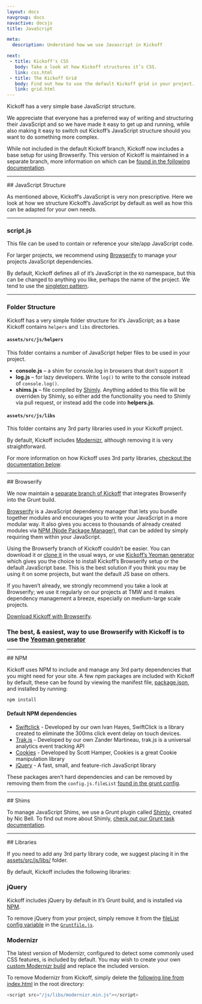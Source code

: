 ```yaml
---
layout: docs
navgroup: docs
navactive: docsjs
title: JavaScript

meta:
  description: Understand how we use Javascript in Kickoff

next:
 - title: Kickoff's CSS
   body: Take a look at how Kickoff structures it’s CSS.
   link: css.html
 - title: The Kickoff Grid
   body: Find out how to use the default Kickoff grid in your project.
   link: grid.html
---
```


Kickoff has a very simple base JavaScript structure.

We appreciate that everyone has a preferred way of writing and structuring their JavaScript and so we have made it easy to get up and running, while also making it easy to switch out Kickoff’s JavaScript structure should you want to do something more complex.

While not included in the default Kickoff branch, Kickoff now includes a base setup for using Browserify.  This version of Kickoff is maintained in a separate branch, more information on which can be [found in the following documentation](#browserify).

<hr class="sectionSplitter">
<a name="structure"></a>
## JavaScript Structure

As mentioned above, Kickoff’s JavaScript is very non prescriptive.  Here we look at how we structure Kickoff’s JavaScript by default as well as how this can be adapted for your own needs.

---
### script.js

This file can be used to contain or reference your site/app JavaScript code.

For larger projects, we recommend using [Browserify](#browserify) to manage your projects JavaScript dependencies.

By default, Kickoff defines all of it’s JavaScript in the `KO` namespace, but this can be changed to anything you like, perhaps the name of the project. We tend to use the [singleton pattern](http://addyosmani.com/resources/essentialjsdesignpatterns/book/#singletonpatternjavascript).

---
### Folder Structure

Kickoff has a very simple folder structure for it’s JavaScript; as a base Kickoff contains `helpers` and `libs` directories.

#### `assets/src/js/helpers`

This folder contains a number of JavaScript helper files to be used in your project.

* **console.js** – a shim for console.log in browsers that don’t support it
* **log.js** – for lazy developers.  Write `log()` to write to the console instead of `console.log()`.
* **shims.js** – file compiled by [Shimly](grunt.html#task-shimly).  Anything added to this file will be overriden by Shimly, so either add the functionality you need to Shimly via pull request, or instead add the code into **helpers.js**.


#### `assets/src/js/libs`

This folder contains any 3rd party libraries used in your Kickoff project.

By default, Kickoff includes [Modernizr](http://modernizr.com/), although removing it is very straightforward.

For more information on how Kickoff uses 3rd party libraries, [checkout the documentation below](#libs).

<hr class="sectionSplitter">
<a name="browserify"></a>
## Browserify

We now maintain a [separate branch of Kickoff](https://github.com/trykickoff/kickoff/tree/browserify) that integrates Browserify into the Grunt build.

[Browserify](http://browserify.org/) is a JavaScript dependency manager that lets you bundle together modules and encourages you to write your JavaScript in a more modular way.  It also gives you access to thousands of already created modules via [NPM (Node Package Manager)](https://www.npmjs.org/), that can be added by simply requiring them within your JavaScript.

Using the Browserfy branch of Kickoff couldn’t be easier.  You can download it or [clone it](https://github.com/trykickoff/kickoff/tree/browserify) in the usual ways, or use [Kickoff’s Yeoman generator](yeoman.html) which gives you the choice to install Kickoff’s Browserify setup or the default JavaScript base.  This is the best solution if you think you may be using it on some projects, but want the default JS base on others.

If you haven’t already, we strongly recommend you take a look at Browserify; we use it regularly on our projects at TMW and it makes dependency management a breeze, especially on medium-large scale projects.

[Download Kickoff with Browserify](https://github.com/trykickoff/kickoff/tree/browserify).

### The best, & easiest, way to use Browserify with Kickoff is to use the [Yeoman generator](yeoman.html)

<hr class="sectionSplitter">
<a name="npm"></a>
## NPM

Kickoff uses NPM to include and manage any 3rd party dependencies that you might need for your site. A few npm packages are included with Kickoff by default, these can be found by viewing the manifest file, [package.json](https://github.com/trykickoff/kickoff/blob/master/package.json), and installed by running:

```sh
npm install
```

#### Default NPM dependencies

* [Swiftclick](https://github.com/tmwkickoff/swiftclick) - Developed by our own Ivan Hayes, SwiftClick is a library created to eliminate the 300ms click event delay on touch devices.
* [Trak.js](https://github.com/mrmartineau/trak.js) - Developed by our own Zander Martineau, trak.js is a universal analytics event tracking API
* [Cookies](https://github.com/ScottHamper/Cookies/) - Developed by Scott Hamper, Cookies is a great Cookie manipulation library
* [jQuery](https://github.com/jquery/jquery/) - A fast, small, and feature-rich JavaScript library

These packages aren’t hard dependencies and can be removed by removing them from the `config.js.fileList` [found in the grunt config](grunt.html#config-js).

<hr class="sectionSplitter">
<a name="shims"></a>
## Shims

To manage JavaScript Shims, we use a Grunt plugin called [Shimly](https://github.com/nicbell/Shimly), created by  Nic Bell.  To find out more about Shimly, [check out our Grunt task documentation](grunt.html#task-shimly).

<hr class="sectionSplitter">
<a name="libs"></a>
## Libraries

If you need to add any 3rd party library code, we suggest placing it in the [assets/src/js/libs/](https://github.com/trykickoff/kickoff/tree/master/assets/src/js/libs) folder.

By default, Kickoff includes the following libraries:

### jQuery

Kickoff includes jQuery by default in it’s Grunt build, and is installed via [NPM](#npm).

To remove jQuery from your project, simply remove it from the [fileList config variable](grunt.html#config-js) in the [`Gruntfile.js`](https://github.com/trykickoff/kickoff/blob/master/Gruntfile.js#L28).

### Modernizr

The latest version of Modernizr, configured to detect some commonly used CSS features, is included by default. You may wish to create your own [custom Modernizr build](http://www.modernizr.com/download/) and replace the included version.

To remove Modernizr from Kickoff, simply delete the [following line from index.html](https://github.com/trykickoff/kickoff/blob/master/index.html#L26) in the root directory:

```js
<script src="/js/libs/modernizr.min.js"></script>
```
